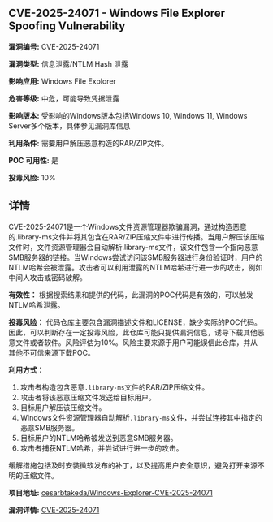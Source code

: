 ## CVE-2025-24071 - Windows File Explorer Spoofing Vulnerability

**漏洞编号:** CVE-2025-24071

**漏洞类型:** 信息泄露/NTLM Hash 泄露

**影响应用:** Windows File Explorer

**危害等级:** 中危，可能导致凭据泄露

**影响版本:** 受影响的Windows版本包括Windows 10, Windows 11, Windows Server多个版本，具体参见漏洞库信息

**利用条件:** 需要用户解压恶意构造的RAR/ZIP文件。

**POC 可用性:** 是

**投毒风险:** 10%

## 详情

CVE-2025-24071是一个Windows文件资源管理器欺骗漏洞，通过构造恶意的.library-ms文件并将其包含在RAR/ZIP压缩文件中进行传播。当用户解压该压缩文件时，文件资源管理器会自动解析.library-ms文件，该文件包含一个指向恶意SMB服务器的链接。当Windows尝试访问该SMB服务器进行身份验证时，用户的NTLM哈希会被泄露。攻击者可以利用泄露的NTLM哈希进行进一步的攻击，例如中间人攻击或密码破解。

**有效性：** 根据搜索结果和提供的代码，此漏洞的POC代码是有效的，可以触发NTLM哈希泄露。

**投毒风险：** 代码仓库主要包含漏洞描述文件和LICENSE，缺少实际的POC代码。因此，可以判断存在一定投毒风险，此仓库可能只提供漏洞信息，诱导下载其他恶意文件或者软件。风险评估为10%。风险主要来源于用户可能误信此仓库，并从其他不可信来源下载POC。

**利用方式：**
1.  攻击者构造包含恶意`.library-ms`文件的RAR/ZIP压缩文件。
2.  攻击者将该恶意压缩文件发送给目标用户。
3.  目标用户解压该压缩文件。
4.  Windows文件资源管理器自动解析`.library-ms`文件，并尝试连接其中指定的恶意SMB服务器。
5.  目标用户的NTLM哈希被发送到恶意SMB服务器。
6.  攻击者捕获NTLM哈希，并尝试进行进一步的攻击。

缓解措施包括及时安装微软发布的补丁，以及提高用户安全意识，避免打开来源不明的压缩文件。

**项目地址:** [cesarbtakeda/Windows-Explorer-CVE-2025-24071](https://github.com/cesarbtakeda/Windows-Explorer-CVE-2025-24071)

**漏洞详情:** [CVE-2025-24071](https://nvd.nist.gov/vuln/detail/CVE-2025-24071)